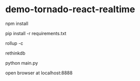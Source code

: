 # demo-tornado-react-realtime
npm install

pip install -r requirements.txt

rollup -c

rethinkdb

python main.py

open browser at localhost:8888